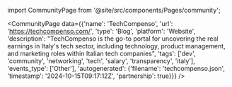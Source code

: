 
import CommunityPage from '@site/src/components/Pages/community';

<CommunityPage
    data={{'name': 'TechCompenso', 'url': 'https://techcompenso.com/', 'type': 'Blog', 'platform': 'Website', 'description': "TechCompenso is the go-to portal for uncovering the real earnings in Italy's tech sector, including technology, product management, and marketing roles within Italian tech companies", 'tags': ['dev', 'community', 'networking', 'tech', 'salary', 'transparency', 'italy'], 'events_type': ['Other'], 'autogenerated': {'filename': 'techcompenso.json', 'timestamp': '2024-10-15T09:17:12Z', 'partnership': true}}}
/>
